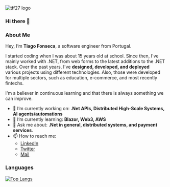 ![tff27 logo](https://user-images.githubusercontent.com/10968469/184503534-40434c58-22a5-4674-9f78-04c9a68112ef.png)

### Hi there 👋

### About Me
Hey, I’m **Tiago Fonseca**, a software engineer from Portugal.

I started coding when I was about 15 years old at school.
Since then, I've mainly worked with .NET, from web forms to the latest additions to the .NET stack.
Over the past years, I've **designed, developed, and deployed** various projects using different technologies.
Also, those were developed for multiple sectors, such as education, e-commerce, and most recently fintechs.

I'm a believer in continuous learning and that there is always something we can improve.

- 🔭 I’m currently working on: **.Net APIs, Distributed High-Scale Systems, AI agents/automations**
- 🌱 I’m currently learning: **Blazor, Web3, AWS**
- 💬 Ask me about: **.Net in general, distributed systems, and payment services**.
- 📫 How to reach me: 
  - [LinkedIn](https://www.linkedin.com/in/tiagofonseca27)
  - [Twitter](https://twitter.com/tff_27)
  - [Mail](mailto:tiagoffonseca@gmail.com)

### Languages

[![Top Langs](https://github-readme-stats.vercel.app/api/top-langs/?username=tff27&layout=compact&langs_count=10&count_private=true)](https://github.com/tff27)

<!--

**Tff27/tff27** is a ✨ _special_ ✨ repository because its `README.md` (this file) appears on your GitHub profile.

Here are some ideas to get you started:

- 🔭 I’m currently working on ...
- 🌱 I’m currently learning ...
- 👯 I’m looking to collaborate on ...
- 🤔 I’m looking for help with ...
- 💬 Ask me about ...
- 📫 How to reach me: ...
- 😄 Pronouns: ...
- ⚡ Fun fact: ...
-->
